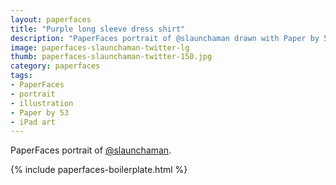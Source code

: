```yaml
---
layout: paperfaces
title: "Purple long sleeve dress shirt"
description: "PaperFaces portrait of @slaunchaman drawn with Paper by 53 on an iPad."
image: paperfaces-slaunchaman-twitter-lg
thumb: paperfaces-slaunchaman-twitter-150.jpg
category: paperfaces
tags: 
- PaperFaces
- portrait
- illustration
- Paper by 53
- iPad art
---
```


PaperFaces portrait of [@slaunchaman](http://twitter.com/slaunchaman).

{% include paperfaces-boilerplate.html %}